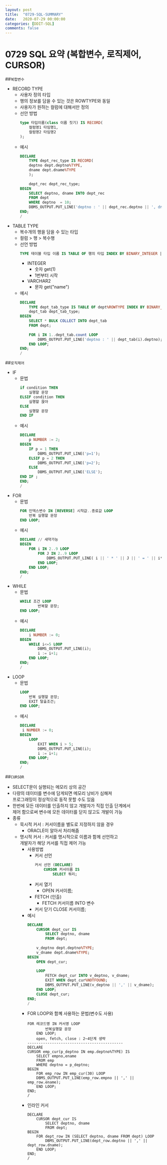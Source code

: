 ```yaml
---
layout: post
title:  "0729-SQL-SUMMARY"
date:   2020-07-29 00:00:00
categories: [DDIT-SQL]
comments: false
---
```


# 0729 SQL 요약 (복합변수, 로직제어, CURSOR)

##`복합변수`
- RECORD TYPE
    - 사용자 정의 타입
    - 행의 정보를 담을 수 있는 것은 ROWTYPE와 동일
    - 사용자가 원하는 컬럼에 대해서만 정의
    - 선안 방법
        ```sql
        type 타입이름(class 이름 짓기) IS RECORD(
            컬럼명1 타임명1,
            컬럼명2 타임명2
        );  
        ```
    - 예시
        ```sql
        DECLARE
            TYPE dept_rec_type IS RECORD(
            deptno dept.deptno%TYPE,
            dname dept.dname%TYPE
            );
            
            dept_rec dept_rec_type;
        BEGIN
            SELECT deptno, dname INTO dept_rec
            FROM dept
            WHERE deptno  = 10;
            DBMS_OUTPUT.PUT_LINE('deptno : ' || dept_rec.deptno || ', dname : ' || dept_rec.dname);
        END;
        /
        ```
- TABLE TYPE 
    - 복수개의 행을 담을 수 있는 타입
    - 컬럼 > 행 > 복수행
    - 선언 방법
        ```sql
        TYPE 테이블 타입 이름 IS TABLE OF 행의 타입 INDEX BY BINARY_INTEGER | VARCHAR2
        ```
        - INTEGER 
            - 숫자 get(1)
            - 1번부터 시작
        - VARCHAR2
            - 문자 get("name")
    - 예시    
        ```sql
        DECLARE 
            TYPE dept_tab_type IS TABLE OF dept%ROWTYPE INDEX BY BINARY_INTEGER;
            dept_tab dept_tab_type;
        BEGIN
            SELECT * BULK COLLECT INTO dept_tab 
            FROM dept;
            
            FOR i IN 1..dept_tab.count LOOP 
                DBMS_OUTPUT.PUT_LINE('deptno : ' || dept_tab(i).deptno);
            END LOOP;
        END;
        /
        ```
      
##`로직제어`
- IF
    - 문법
        ```sql
        if condition THEN
            실행할 문장
        ELSIF condition THEN
            실행할 묹아
        ELSE
            실행할 문장
        END IF      
        ```   
    - 예시
        ```sql
        DECLARE 
            p NUMBER := 2;
        BEGIN
            IF p = 1 THEN
                DBMS_OUTPUT.PUT_LINE('p=1');
            ELSIF p = 2 THEN        
                DBMS_OUTPUT.PUT_LINE('p=2');
            ELSE
                DBMS_OUTPUT.PUT_LINE('ELSE');
        END IF ;
        END;
        /
        ```         
- FOR
    - 문법
        ```sql
        FOR 인덱스변수 IN [REVERSE] 시작값..종료값 LOOP
            반복 실행할 문장
        END LOOP; 
        ```      
    - 예시
        ```sql
        DECLARE // 새약가능
        BEGIN
            FOR i IN 2..9 LOOP
                FOR J IN 2..9 LOOP
                    DBMS_OUTPUT.PUT_LINE( i || ' * ' || J || ' = ' || i*j);
                END LOOP;
            END LOOP;  
        END;
        /
        ```      
- WHILE
    - 문법
        ```sql
        WHILE 조건 LOOP
                반복할 문장;
        END LOOP;
        ```
    - 예시
        ```sql
        DECLARE 
            i NUMBER := 0;
        BEGIN
            WHILE i<=5 LOOP
                DBMS_OUTPUT.PUT_LINE(i);
                i := i+1;
            END LOOP;
        END;
        /
        ```
- LOOP
    - 문법
        ```sql
        LOOP
            반복 실행할 문장;
            EXIT 탈출조건;
        END LOOP;
        ```      
    - 예시
        ```sql
        DECLARE
         i NUMBER := 0;
        BEGIN
            LOOP
                EXIT WHEN i > 5;
                DBMS_OUTPUT.PUT_LINE(i);
                i := i+1;
            END LOOP;
        END;
        /      
        ```
##`CURSOR`
- SELECT문이 실행되는 메모리 상의 공간
- 다량의 데이터를 변수에 담게되면 메모리 낭비가 심해져<br>
프로그래밍이 정상적으로 동작 못할 수도 있음
- 한번에 모든 데이터를 인출하지 않고 개발자가 직접 인출 단계에서<br>
제어 함으로써 변수에 모든 데이터를 닫지 않고도 개발이 가능
- 종류
    - 묵시적 커서 : 커서이름을 별도로 지정하지 않을 경우
        - ORACLE이 알아서 처리해줌
    - 명시적 커서 : 커서를 명시적으로 이름과 함께 선언하고
    <br> 개발자가 해당 커서를 직접 제어 가능
        - 사용방법
            - 커서 선언
                ```sql
                커서 선언 (DECLARE)
                    CURSOR 커서이름 IS
                        SELECT 쿼리;
                ```        
            - 커서 열기
                - OPEN 커서이름;
            - FETCH (인출)
                - FETCH 커서이름 INTO 변수
            - 커서 닫기
                CLOSE 커서이름;
        - 예시
            ```sql
            DECLARE 
                CURSOR dept_cur IS
                    SELECT deptno, dname
                    FROM dept;
                    
                v_deptno dept.deptno%TYPE;
                v_dname dept.dname%TYPE;
            BEGIN
                OPEN dept_cur;
                
                LOOP
                    FETCH dept_cur INTO v_deptno, v_dname;
                    EXIT WHEN dept_cur%NOTFOUND;
                    DBMS_OUTPUT.PUT_LINE(v_deptno || ',' || v_dname);
                END LOOP;
                CLOSE dept_cur;
            END;
            /
            ```     
        - FOR LOOP와 함꼐 사용하는 문법(변수도 사용)
            ```
            FOR 레코드명 IN 커서명 LOOP
                    반복실행할 문장
                END LOOP;
                open, fetch, close : 2~4단계 생략
            -------------------------------------------
            DECLARE
            CURSOR emp_cur(p_deptno IN emp.deptno%TYPE) IS
                SELECT empno,ename
                FROM emp
                WHERE deptno = p_deptno;
            BEGIN
                FOR emp_row IN emp_cur(30) LOOP
                DBMS_OUTPUT.PUT_LINE(emp_row.empno || ',' || emp_row.ename);
                END LOOP;
            END;
            /    
            ```      
        - 인라인 커서
            ```
            DECLARE 
                CURSOR dept_cur IS
                    SELECT deptno, dname
                    FROM dept;
            BEGIN 
                FOR dept_row IN (SELECT deptno, dname FROM dept) LOOP 
                    DBMS_OUTPUT.PUT_LINE(dept_row.deptno || ',' || dept_row.dname);
                END LOOP;
            END;
            /  
            ```
               